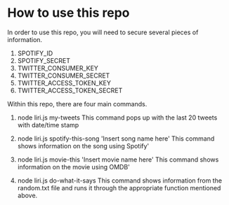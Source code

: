 # How to use this repo

In order to use this repo, you will need to secure several pieces of information. 

1. SPOTIFY_ID
2. SPOTIFY_SECRET
3. TWITTER_CONSUMER_KEY
4. TWITTER_CONSUMER_SECRET
5. TWITTER_ACCESS_TOKEN_KEY
6. TWITTER_ACCESS_TOKEN_SECRET

Within this repo, there are four main commands.

1. node liri.js my-tweets
        This command pops up with the last 20 tweets with date/time stamp

2. node liri.js spotify-this-song 'Insert song name here'
        This command shows information on the song using Spotify'

3. node liri.js movie-this 'Insert movie name here'
        This command shows information on the movie using OMDB'

4. node liri.js do-what-it-says
        This command shows information from the random.txt file and runs it through the appropriate function mentioned above.